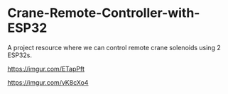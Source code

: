 # Crane-Remote-Controller-with-ESP32
A project resource where we can control remote crane solenoids using 2 ESP32s.


https://imgur.com/ETapPft

https://imgur.com/vK8cXo4
